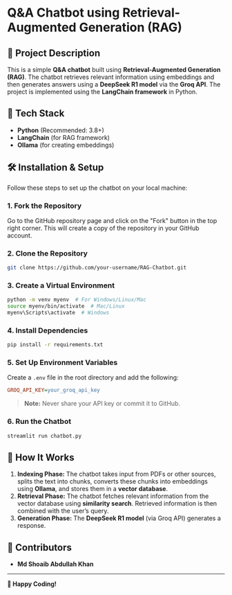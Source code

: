 # Q&A Chatbot using Retrieval-Augmented Generation (RAG)

## 📌 Project Description

This is a simple **Q&A chatbot** built using **Retrieval-Augmented Generation (RAG)**. The chatbot retrieves relevant information using embeddings and then generates answers using a **DeepSeek R1 model** via the **Groq API**. The project is implemented using the **LangChain framework** in Python.

## 🚀 Tech Stack

- **Python** (Recommended: 3.8+)
- **LangChain** (for RAG framework)
- **Ollama** (for creating embeddings)

## 🛠 Installation & Setup

Follow these steps to set up the chatbot on your local machine:

### **1. Fork the Repository**

Go to the GitHub repository page and click on the "Fork" button in the top right corner. This will create a copy of the repository in your GitHub account.

### **2. Clone the Repository**

```bash
git clone https://github.com/your-username/RAG-Chatbot.git
```

### **3. Create a Virtual Environment**

```bash
python -m venv myenv  # For Windows/Linux/Mac
source myenv/bin/activate  # Mac/Linux
myenv\Scripts\activate  # Windows
```

### **4. Install Dependencies**

```bash
pip install -r requirements.txt
```

### **5. Set Up Environment Variables**

Create a `.env` file in the root directory and add the following:

```ini
GROQ_API_KEY=your_groq_api_key
```

> **Note:** Never share your API key or commit it to GitHub.

### **6. Run the Chatbot**

```bash
streamlit run chatbot.py
```

## 📖 How It Works

1. **Indexing Phase:** The chatbot takes input from PDFs or other sources, splits the text into chunks, converts these chunks into embeddings using **Ollama**, and stores them in a **vector database**.
2. **Retrieval Phase:** The chatbot fetches relevant information from the vector database using **similarity search**. Retrieved information is then combined with the user’s query.
3. **Generation Phase:** The **DeepSeek R1 model** (via Groq API) generates a response.

## 🤝 Contributors

- **Md Shoaib Abdullah Khan**

---

**🚀 Happy Coding!**
